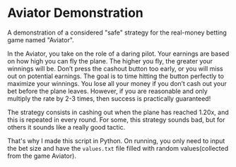 # Aviator Demonstration
A demonstration of a considered "safe" strategy for the real-money betting game named "Aviator".

In the Aviator, you take on the role of a daring pilot. Your earnings are based on how high you can fly the plane. The higher you fly, the greater your winnings will be. Don’t press the cashout button too early, or you will miss out on potential earnings. The goal is to time hitting the button perfectly to maximize your winnings. You lose all your money if you don’t cash out your bet before the plane leaves. However, if you are reasonable and only multiply the rate by 2-3 times, then success is practically guaranteed!

The strategy consists in cashing out when the plane has reached 1.20x, and this is repeated in every round.
For some, this strategy sounds bad, but for others it sounds like a really good tactic.

That's why I made this script in Python. On running, you only need to input the bet size and have the `values.txt` file filled with random values(collected from the game Aviator).
